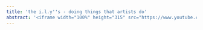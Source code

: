 ```yaml
---
title: 'the i.l.y''s - doing things that artists do'
abstract: '<iframe width="100%" height="315" src="https://www.youtube.com/embed/bJZXyI5uHZs" frameborder="0" allow="autoplay; encrypted-media" allowfullscreen></iframe>flatlander and hill, take it away'
---
```


